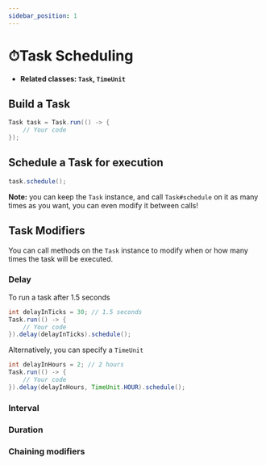 ```yaml
---
sidebar_position: 1
---
```


# ⏱Task Scheduling

- **Related classes: `Task`, `TimeUnit`**

## Build a Task

```java
Task task = Task.run(() -> {
    // Your code
});
```

## Schedule a Task for execution

```java
task.schedule();
```

**Note:** you can keep the `Task` instance, and call `Task#schedule` on it as
many times as you want, you can even modify it between calls!

## Task Modifiers

You can call methods on the `Task` instance to modify when or how many times the task will be executed.

### Delay

To run a task after 1.5 seconds

```java
int delayInTicks = 30; // 1.5 seconds
Task.run(() -> {
    // Your code
}).delay(delayInTicks).schedule();
```

Alternatively, you can specify a `TimeUnit`
```java
int delayInHours = 2; // 2 hours
Task.run(() -> {
    // Your code
}).delay(delayInHours, TimeUnit.HOUR).schedule();
```

### Interval

### Duration

### Chaining modifiers



